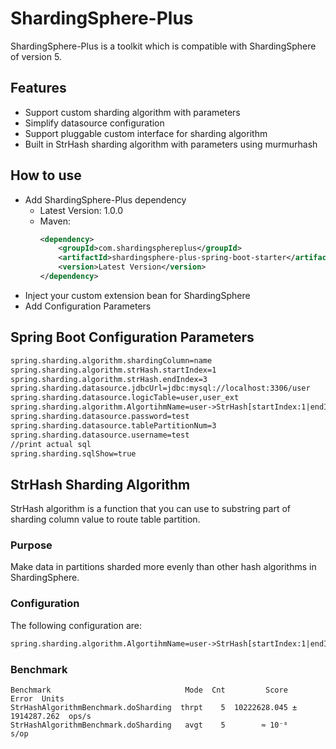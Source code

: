 # ShardingSphere-Plus
ShardingSphere-Plus is a toolkit which is compatible with ShardingSphere of version 5. 

## Features
-   Support custom sharding algorithm with parameters
-   Simplify datasource configuration
-   Support pluggable custom interface for sharding algorithm
-   Built in StrHash sharding algorithm with parameters using murmurhash

## How to use
-   Add ShardingSphere-Plus dependency
    - Latest Version: 1.0.0
    - Maven:
      ```xml
      <dependency>
          <groupId>com.shardingsphereplus</groupId>
          <artifactId>shardingsphere-plus-spring-boot-starter</artifactId>
          <version>Latest Version</version>
      </dependency>
      ```
-   Inject your custom extension bean for ShardingSphere
-   Add Configuration Parameters

## Spring Boot Configuration Parameters
```xml
spring.sharding.algorithm.shardingColumn=name
spring.sharding.algorithm.strHash.startIndex=1
spring.sharding.algorithm.strHash.endIndex=3
spring.sharding.datasource.jdbcUrl=jdbc:mysql://localhost:3306/user
spring.sharding.datasource.logicTable=user,user_ext
spring.sharding.algorithm.AlgortihmName=user->StrHash[startIndex:1|endIndex:2],user_ext->INLINE
spring.sharding.datasource.password=test
spring.sharding.datasource.tablePartitionNum=3
spring.sharding.datasource.username=test
//print actual sql
spring.sharding.sqlShow=true
```

## StrHash Sharding Algorithm
StrHash algorithm is a function that you can use to substring part of sharding column value to route table partition.

### Purpose
Make data in partitions sharded more evenly than other hash algorithms in ShardingSphere.

### Configuration
The following configuration are:
```xml
spring.sharding.algorithm.AlgortihmName=user->StrHash[startIndex:1|endIndex:2],user_ext->INLINE
```
### Benchmark
```text
Benchmark                              Mode  Cnt         Score         Error  Units
StrHashAlgorithmBenchmark.doSharding  thrpt    5  10222628.045 ± 1914287.262  ops/s
StrHashAlgorithmBenchmark.doSharding   avgt    5        ≈ 10⁻⁶                 s/op
```
